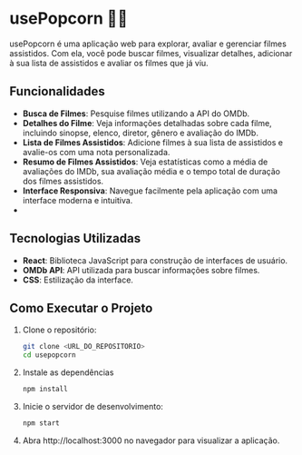 # usePopcorn 🎥🍿

usePopcorn é uma aplicação web para explorar, avaliar e gerenciar filmes assistidos. Com ela, você pode buscar filmes, visualizar detalhes, adicionar à sua lista de assistidos e avaliar os filmes que já viu.

## Funcionalidades

- **Busca de Filmes**: Pesquise filmes utilizando a API do OMDb.
- **Detalhes do Filme**: Veja informações detalhadas sobre cada filme, incluindo sinopse, elenco, diretor, gênero e avaliação do IMDb.
- **Lista de Filmes Assistidos**: Adicione filmes à sua lista de assistidos e avalie-os com uma nota personalizada.
- **Resumo de Filmes Assistidos**: Veja estatísticas como a média de avaliações do IMDb, sua avaliação média e o tempo total de duração dos filmes assistidos.
- **Interface Responsiva**: Navegue facilmente pela aplicação com uma interface moderna e intuitiva.
-

## Tecnologias Utilizadas

- **React**: Biblioteca JavaScript para construção de interfaces de usuário.
- **OMDb API**: API utilizada para buscar informações sobre filmes.
- **CSS**: Estilização da interface.

## Como Executar o Projeto

1. Clone o repositório:
   ```bash
   git clone <URL_DO_REPOSITORIO>
   cd usepopcorn
   ```
2. Instale as dependências
   ```bash
   npm install
   ```
3. Inicie o servidor de desenvolvimento:
   ```bash
   npm start
   ```
4. Abra http://localhost:3000 no navegador para visualizar a aplicação.

